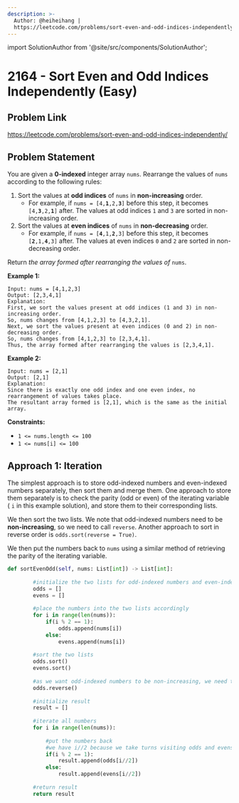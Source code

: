 ```yaml
---
description: >-
  Author: @heiheihang |
  https://leetcode.com/problems/sort-even-and-odd-indices-independently/
---
```


import SolutionAuthor from '@site/src/components/SolutionAuthor';

# 2164 - Sort Even and Odd Indices Independently (Easy)

## Problem Link

https://leetcode.com/problems/sort-even-and-odd-indices-independently/

## Problem Statement

You are given a **0-indexed** integer array `nums`. Rearrange the values of `nums` according to the following rules:

1. Sort the values at **odd indices** of `nums` in **non-increasing** order.
   * For example, if `nums = [4,`**`1`**`,2,`**`3`**`]` before this step, it becomes `[4,`**`3`**`,2,`**`1`**`]` after. The values at odd indices `1` and `3` are sorted in non-increasing order.
2. Sort the values at **even indices** of `nums` in **non-decreasing** order.
   * For example, if `nums = [`**`4`**`,1,`**`2`**`,3]` before this step, it becomes `[`**`2`**`,1,`**`4`**`,3]` after. The values at even indices `0` and `2` are sorted in non-decreasing order.

Return _the array formed after rearranging the values of_ `nums`.

**Example 1:**

```
Input: nums = [4,1,2,3]
Output: [2,3,4,1]
Explanation: 
First, we sort the values present at odd indices (1 and 3) in non-increasing order.
So, nums changes from [4,1,2,3] to [4,3,2,1].
Next, we sort the values present at even indices (0 and 2) in non-decreasing order.
So, nums changes from [4,1,2,3] to [2,3,4,1].
Thus, the array formed after rearranging the values is [2,3,4,1].
```

**Example 2:**

```
Input: nums = [2,1]
Output: [2,1]
Explanation: 
Since there is exactly one odd index and one even index, no rearrangement of values takes place.
The resultant array formed is [2,1], which is the same as the initial array.  
```

**Constraints:**

* `1 <= nums.length <= 100`
* `1 <= nums[i] <= 100`

## Approach 1: Iteration

The simplest approach is to store odd-indexed numbers and even-indexed numbers separately, then sort them and merge them. One approach to store them separately is to check the parity (odd or even) of the iterating variable ( `i` in this example solution), and store them to their corresponding lists.

We then sort the two lists. We note that odd-indexed numbers need to be **non-increasing**, so we need to call `reverse`. Another approach to sort in reverse order is `odds.sort(reverse = True)`.

We then put the numbers back to `nums` using a similar method of retrieving the parity of the iterating variable.

<SolutionAuthor name="@heiheihang"/>

```python
def sortEvenOdd(self, nums: List[int]) -> List[int]:
        
        #initialize the two lists for odd-indexed numbers and even-indexed numbers
        odds = []
        evens = []
        
        #place the numbers into the two lists accordingly
        for i in range(len(nums)):
            if(i % 2 == 1):
                odds.append(nums[i])
            else:
                evens.append(nums[i])
                
        #sort the two lists        
        odds.sort()
        evens.sort()
        
        #as we want odd-indexed numbers to be non-increasing, we need to reverse it
        odds.reverse()
        
        #initialize result
        result = []
        
        #iterate all numbers
        for i in range(len(nums)):
            
            #put the numbers back 
            #we have i//2 because we take turns visiting odds and evens
            if(i % 2 == 1):
                result.append(odds[i//2])
            else:
                result.append(evens[i//2])
        
        #return result
        return result
```
